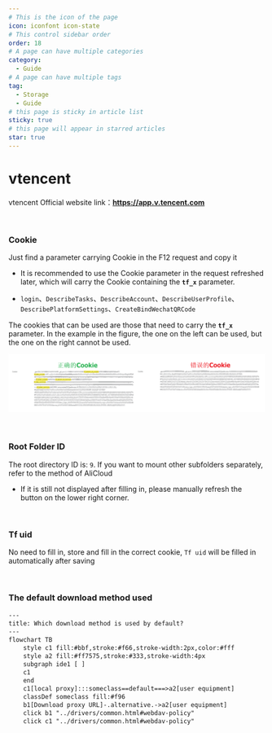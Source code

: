 ```yaml
---
# This is the icon of the page
icon: iconfont icon-state
# This control sidebar order
order: 18
# A page can have multiple categories
category:
  - Guide
# A page can have multiple tags
tag:
  - Storage
  - Guide
# this page is sticky in article list
sticky: true
# this page will appear in starred articles
star: true
---
```


# vtencent 

vtencent Official website link：**https://app.v.tencent.com**

<br/>



### **Cookie**

Just find a parameter carrying Cookie in the F12 request and copy it

- It is recommended to use the Cookie parameter in the request refreshed later, which will carry the Cookie containing the **`tf_x`** parameter.

- `login`、`DescribeTasks`、`DescribeAccount`、`DescribeUserProfile`、`DescribePlatformSettings`、`CreateBindWechatQRCode`

The cookies that can be used are those that need to carry the **`tf_x`** parameter. In the example in the figure, the one on the left can be used, but the one on the right cannot be used.

![](/img/drivers/vtencent/vtencent_cookie.png)

<br/>



### **Root Folder ID**

The root directory ID is: `9`. If you want to mount other subfolders separately, refer to the method of AliCloud

- If it is still not displayed after filling in, please manually refresh the button on the lower right corner.

<br/>



### **Tf uid**

No need to fill in, store and fill in the correct cookie, `Tf uid` will be filled in automatically after saving

<br/>



### **The default download method used**


```mermaid
---
title: Which download method is used by default?
---
flowchart TB
    style c1 fill:#bbf,stroke:#f66,stroke-width:2px,color:#fff
    style a2 fill:#ff7575,stroke:#333,stroke-width:4px
    subgraph ide1 [ ]
    c1
    end
    c1[local proxy]:::someclass==default===>a2[user equipment]
    classDef someclass fill:#f96
    b1[Download proxy URL]-.alternative.->a2[user equipment]
    click b1 "../drivers/common.html#webdav-policy"
    click c1 "../drivers/common.html#webdav-policy"
```